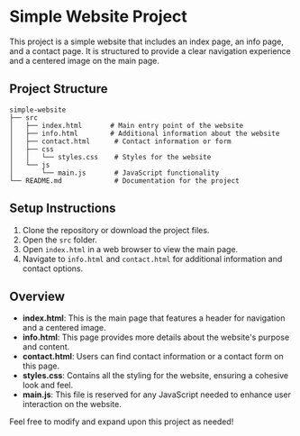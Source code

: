 # Simple Website Project

This project is a simple website that includes an index page, an info page, and a contact page. It is structured to provide a clear navigation experience and a centered image on the main page.

## Project Structure

```
simple-website
├── src
│   ├── index.html       # Main entry point of the website
│   ├── info.html        # Additional information about the website
│   ├── contact.html      # Contact information or form
│   ├── css
│   │   └── styles.css    # Styles for the website
│   └── js
│       └── main.js       # JavaScript functionality
└── README.md             # Documentation for the project
```

## Setup Instructions

1. Clone the repository or download the project files.
2. Open the `src` folder.
3. Open `index.html` in a web browser to view the main page.
4. Navigate to `info.html` and `contact.html` for additional information and contact options.

## Overview

- **index.html**: This is the main page that features a header for navigation and a centered image.
- **info.html**: This page provides more details about the website's purpose and content.
- **contact.html**: Users can find contact information or a contact form on this page.
- **styles.css**: Contains all the styling for the website, ensuring a cohesive look and feel.
- **main.js**: This file is reserved for any JavaScript needed to enhance user interaction on the website. 

Feel free to modify and expand upon this project as needed!